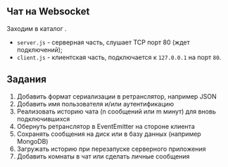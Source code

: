 ## Чат на Websocket

Заходим в каталог .

* `server.js` - серверная часть, слушает TCP порт 80 (ждет подключений);
* `client.js` - клиентская часть, подключается к `127.0.0.1` на порт `80`.

## Задания

1. Добавить формат сериализации в ретранслятор, например JSON
2. Добавить имя пользователя и/или аутентификацию
3. Реализовать историю чата (n сообщений или m минут) для вновь подключившихся
4. Обернуть ретранслятор в EventEmitter на стороне клиента
5. Сохранять сообщения на диск или в базу данных (например MongoDB)
6. Загружать историю при перезапуске серверного приложения
7. Добавить комнаты в чат или сделать личные сообщения

